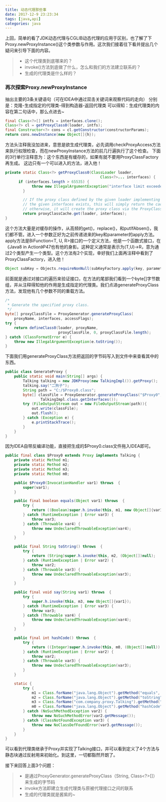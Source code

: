 ```yaml
---
title: 动态代理那些事
date: 2017-12-9 23:23:34
tags: [java,api]
categories: java
---
```


上回，简单的看了JDK动态代理与CGLIB动态代理的应用于区别，也了解了下Proxy.newProxyInstance()这个类参数与作用。这次我们接着往下看并提出几个疑问来引导下面的内容。
> *  这个代理类到底哪来的？
> * invoke()方法到底做了什么，怎么和我们的方法建立联系的？
> * 生成的代理类是什么样的？

### 再次探索Proxy.newProxyInstance
抽出主要的3条关键语句（可在IDEA中通过双击关键词来观察代码的走向）
分别是：克隆-生成指定的代理类-得到构造器-返回代理类
可以得知：生成代理类的内容在第二句话中，那么点进去~
```java
final Class<?>[] intfs = interfaces.clone();
Class<?> cl = getProxyClass0(loader, intfs);
final Constructor<?> cons = cl.getConstructor(constructorParams);
return cons.newInstance(new Object[]{h});
```
方法头注释我没加进来，意思是欲生成代理类，必先调用checkProxyAccess方法来执行权限检查，而在newProxyInstance方法的前几行遍执行了这个检查。
下面的3行单行注释意为：这个东西是有缓存的，如果有就不要用ProxyClassFactory再生成。
这边只有一个可以进入的方法，进入他！
```java
private static Class<?> getProxyClass0(ClassLoader loader,
                                           Class<?>... interfaces) {
      if (interfaces.length > 65535) {
            throw new IllegalArgumentException("interface limit exceeded");
        }

        // If the proxy class defined by the given loader implementing
        // the given interfaces exists, this will simply return the cached copy;
        // otherwise, it will create the proxy class via the ProxyClassFactory
        return proxyClassCache.get(loader, interfaces);
}
```

这个方法大量是对缓存的操作，从高频的get()，replace()，和putIfAbsen()，我们都不管。进入一个参数正好为之前传递进来的key和parameter的apply方法。
apply方法是BiFunction<T, U, R>接口的一个定义方法，他是一个函数式接口，在《Java8 in Action》P47也有他的身影。这种定义通常是表示为(T,U)->R，意为通过2个类型产生一个类型。这个方法有2个实现，幸好我们上面再注释中看到了ProxyClassFactory，进入他！
```java
Object subKey = Objects.requireNonNull(subKeyFactory.apply(key, parameter));
```

前面就是通过对接口的遍历来验证接口，在方法的尾部我们看到一个byte[]字节数组，并从注释得知他的作用是生成指定的代理类。我们点进generateProxyClass方法，发现他有几个参数不同的重载方法。


```java
/*
 * Generate the specified proxy class.
 */
byte[] proxyClassFile = ProxyGenerator.generateProxyClass(
    proxyName, interfaces, accessFlags);
try {
    return defineClass0(loader, proxyName,
                        proxyClassFile, 0, proxyClassFile.length);
} catch (ClassFormatError e) {
    throw new IllegalArgumentException(e.toString());
}
```

下面我们用generateProxyClass方法把返回的字节码写入到文件中来查看其中的东西。
```java
public class GenerateProxy {
    public static void main(String[] args) {
        Talking talking = new JDKProxy(new TalkingImpl()).getProxy();
        talking.say("二狗子");
        String path = "C:/$Proxy0.class";
        byte[] classFile = ProxyGenerator.generateProxyClass("$Proxy0",
                TalkingImpl.class.getInterfaces());
        try (FileOutputStream out = new FileOutputStream(path)){
            out.write(classFile);
            out.flush();
        } catch (Exception e) {
            e.printStackTrace();
        }
    }
}
```
因为IDEA自带反编译功能，直接把生成的$Proxy0.class文件拖入IDEA即可。
```java
public final class $Proxy0 extends Proxy implements Talking {
    private static Method m1;
    private static Method m2;
    private static Method m3;
    private static Method m0;

    public $Proxy0(InvocationHandler var1) throws  {
        super(var1);
    }

    public final boolean equals(Object var1) throws  {
        try {
            return ((Boolean)super.h.invoke(this, m1, new Object[]{var1})).booleanValue();
        } catch (RuntimeException | Error var3) {
            throw var3;
        } catch (Throwable var4) {
            throw new UndeclaredThrowableException(var4);
        }
    }

    public final String toString() throws  {
        try {
            return (String)super.h.invoke(this, m2, (Object[])null);
        } catch (RuntimeException | Error var2) {
            throw var2;
        } catch (Throwable var3) {
            throw new UndeclaredThrowableException(var3);
        }
    }

    public final void say(String var1) throws  {
        try {
            super.h.invoke(this, m3, new Object[]{var1});
        } catch (RuntimeException | Error var3) {
            throw var3;
        } catch (Throwable var4) {
            throw new UndeclaredThrowableException(var4);
        }
    }

    public final int hashCode() throws  {
        try {
            return ((Integer)super.h.invoke(this, m0, (Object[])null)).intValue();
        } catch (RuntimeException | Error var2) {
            throw var2;
        } catch (Throwable var3) {
            throw new UndeclaredThrowableException(var3);
        }
    }

    static {
        try {
            m1 = Class.forName("java.lang.Object").getMethod("equals", Class.forName("java.lang.Object"));
            m2 = Class.forName("java.lang.Object").getMethod("toString");
            m3 = Class.forName("com.company.proxy.Talking").getMethod("say", Class.forName("java.lang.String"));
            m0 = Class.forName("java.lang.Object").getMethod("hashCode");
        } catch (NoSuchMethodException var2) {
            throw new NoSuchMethodError(var2.getMessage());
        } catch (ClassNotFoundException var3) {
            throw new NoClassDefFoundError(var3.getMessage());
        }
    }
}
```
可以看到代理类继承于Proxy并实现了Talking接口，并可以看到定义了4个方法与静态块通过反射用来初始化。到这里，一切都豁然开朗了。

接下来回答上面3个问题：
> * 是通过ProxyGenerator.generateProxyClass（String, Class<?>[]）来生成的字节码
> * invoke方法即建立生成代理类与原被代理接口之间的联系
> * 生成的代理类就是酱紫的~